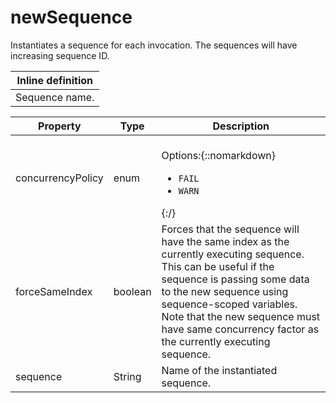 # newSequence

Instantiates a sequence for each invocation. The sequences will have increasing sequence ID.

| Inline definition |
| -------- |
| Sequence name. |


| Property | Type | Description |
| ------- | ------- | -------- |
| concurrencyPolicy | enum | <br>Options:{::nomarkdown}<ul><li><code>FAIL</code></li><li><code>WARN</code></li></ul>{:/} |
| forceSameIndex | boolean | Forces that the sequence will have the same index as the currently executing sequence. This can be useful if the sequence is passing some data to the new sequence using sequence-scoped variables. Note that the new sequence must have same concurrency factor as the currently executing sequence. |
| sequence | String | Name of the instantiated sequence. |

